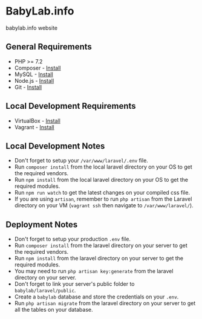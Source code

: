 # BabyLab.info
babylab.info website

## General Requirements
* PHP >= 7.2
* Composer - [Install](https://getcomposer.org/download/)
* MySQL - [Install](https://www.mysql.com/downloads/)
* Node.js - [Install](https://nodejs.org/en/download/)
* Git - [Install](https://git-scm.com/downloads)

## Local Development Requirements
* VirtualBox - [Install](https://www.virtualbox.org/wiki/Downloads)
* Vagrant - [Install](https://www.vagrantup.com/downloads.html)

## Local Development Notes
* Don't forget to setup your `/var/www/laravel/.env` file.
* Run `composer install` from the local laravel directory on your OS to get the required vendors.
* Run `npm install` from the local laravel directory on your OS to get the required modules.
* Run  `npm run watch` to get the latest changes on your compiled css file.
* If you are using `artisan`, remember to run `php artisan` from the Laravel directory on your VM (`vagrant ssh` then navigate to `/var/www/laravel/`).

## Deployment Notes
* Don't forget to setup your production `.env` file.
* Run `composer install` from the laravel directory on your server to get the required vendors.
* Run `npm install` from the laravel directory on your server to get the required modules.
* You may need to run `php artisan key:generate` from the laravel directory on your server.
* Don't forget to link your server's public folder to `babylab/laravel/public`.
* Create a `babylab` database and store the credentials on your `.env`.
* Run `php artisan migrate` from the laravel directory on your server to get all the tables on your database.